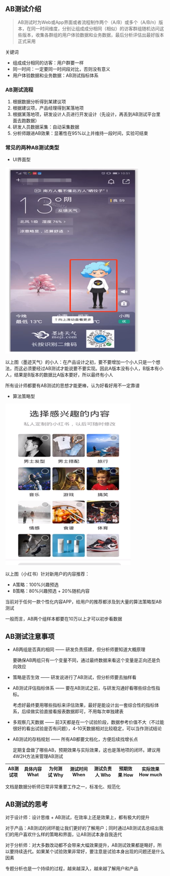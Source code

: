 ## AB测试介绍

> AB测试时为Web或App界面或者流程制作两个（A/B）或多个（A/B/n）版本，在同一时间维度，分别让组成成分相同（相似）的访客群组随机访问这些版本，收集各群组的用户体验数据和业务数据，最后分析评估出最好版本正式采用

关键词

- 组成成分相同的访客：用户群要一样
- 同一时间：一定要同一时间段对比，否则没有意义
- 用户体验数据和业务数据：AB测试指标体系

### AB测试流程
1. 根据数据分析得到某建议项
2. 根据建议项，产品经理得到某落地项
3. 根据某落地项，研发设计人员进行开发设计（先设计，再丢到AB测试平台里面去跑数据）
4. 研发人员数据采集：自动采集数据
5. 分析师跟进AB效果：显著性在95%以上并维持一段时间，实验可结束

### 常见的两种AB测试类型
- UI界面型

![UI界面型](https://raw.githubusercontent.com/bdkwl/big_data_note/master/%E4%B8%93%E9%A2%98%E5%88%86%E6%9E%90%E6%A0%87%E5%87%86%E5%8C%96%E6%B5%81%E7%A8%8B/AB%E6%B5%8B%E8%AF%95-UI%E7%95%8C%E9%9D%A2%E5%9E%8B.png)


以上图（墨迹天气）的小人：在产品设计之初，要不要增加一个小人只是一个想法，而这必须要经过AB测试才能说要不要实现。因此A版本没有小人，B版本有小人，结果是B版本的数据比A版本要好，所以最终有小人

所有设计师都要有AB测试的思想才能更棒，认为好看好用不一定靠谱

- 算法策略型

![算法策略型](https://raw.githubusercontent.com/bdkwl/big_data_note/master/%E4%B8%93%E9%A2%98%E5%88%86%E6%9E%90%E6%A0%87%E5%87%86%E5%8C%96%E6%B5%81%E7%A8%8B/AB%E6%B5%8B%E8%AF%95-%E7%AE%97%E6%B3%95%E7%AD%96%E7%95%A5%E5%9E%8B.png)

以上图（小红书）针对新用户的内容推荐：

- A策略：100%兴趣预选
- B策略：80%兴趣预选 + 20%随机内容

当前对于任何一款个性化内容APP，给用户的推荐都涉及到大量的算法策略型AB测试

一般而言，AB两个组样本都要在10万以上才可以初步看数据


## AB测试注意事项

- AB两组是否真的相同 —— 研发负责搭建，但分析师要知道大概原理
	
	要确保AB两组只有一个变量不同，通过最终数据来看这个变量是正向还是负向效应
	
- 策略是否生效 —— 研发说进行了AB测试，但分析师要去抽样看
- AB测试评估指标体系 —— 要在AB测试之前，与研发沟通好看哪些综合性指标。

	考虑好最终要用哪些指标来评估效果，最好是能设计出一套综合性的指标体系，后续做实验直接看报表数据即可，不用每次单独建表
	
- 多观察几天数据 —— 前3天都是在一个试验阶段，数据参考价值不大（不过能很好的看出试验是否有问题），4-10天数据相对比较稳定，可以当作测试结论
- AB测试的存档规划 —— 所有AB都要文档化，方便后续找增长点
	
	定期复盘做了哪些AB，预期效果与实际效果，这也是落地项的闭环。建议用4W2H方法来管理AB测试
	
AB测试项 |  具体内容 What | 为何测试 Why | 测试时间 When | 测试负责人 Who | 预期效果 How | 实际效果 How much 
--- | --- | --- | --- | --- | --- | --- 

文档是数据分析师日常非常重要工作之一，标准化、规范化



## AB测试的思考
对于设计师：设计思维 + AB测试，在效率上还是效果上，都有极大的提升

对于产品：AB测试的闭环能让我们更好的了解用户；同时通过AB测试去总结出我们的用户喜欢什么样的策略和界面，让AB测试本身自我迭代

对于分析师：对大多数改动都不会带来大幅效果提升，AB测试效果都是略好，所以要持续迭代。如果某个试验效果非常好，要注意是试验本身出现的问题还是什么因素

专题分析也是一个持续的过程，越来越深入，越来越了解用户和产品



